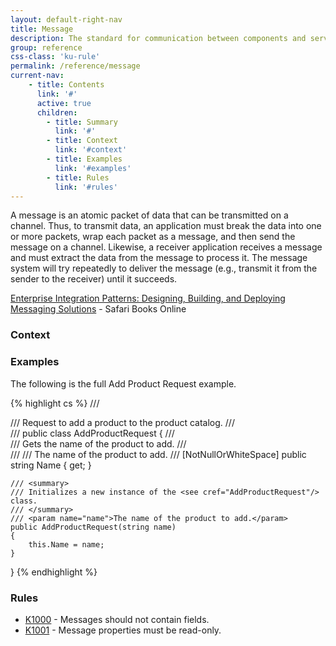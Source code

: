 ```yaml
---
layout: default-right-nav
title: Message
description: The standard for communication between components and services.
group: reference
css-class: 'ku-rule'
permalink: /reference/message
current-nav:
    - title: Contents
      link: '#'        
      active: true
      children:
        - title: Summary
          link: '#'
        - title: Context
          link: '#context'
        - title: Examples
          link: '#examples'
        - title: Rules
          link: '#rules'
---
```


A message is an atomic packet of data that can be transmitted on a channel. Thus, 
to transmit data, an application must break the data into one or more packets, wrap each 
packet as a message, and then send the message on a channel. Likewise, a receiver application 
receives a message and must extract the data from the message to process it. The message system will 
try repeatedly to deliver the message (e.g., transmit it from the sender to the receiver) until it succeeds.

[Enterprise Integration Patterns: Designing, Building, and Deploying Messaging Solutions](https://www.safaribooksonline.com/library/view/enterprise-integration-patterns/0321200683/) - Safari Books Online

### Context


### Examples

The following is the full Add Product Request example.

{% highlight cs %}
/// <summary>
/// Request to add a product to the product catalog.
/// </summary>
/// <seealso href="https://example.com/#add-product"/>
public class AddProductRequest
{
    /// <summary>
    /// Gets the name of the product to add.
    /// </summary>
    /// <value>
    /// The name of the product to add.
    /// </value>
    [NotNullOrWhiteSpace]
    public string Name { get; }

    /// <summary>
    /// Initializes a new instance of the <see cref="AddProductRequest"/> class.
    /// </summary>
    /// <param name="name">The name of the product to add.</param>
    public AddProductRequest(string name)
    {
        this.Name = name;
    }
}
{% endhighlight %}


### Rules

- [K1000](/rules/1000) - Messages should not contain fields.
- [K1001](/rules/1001) - Message properties must be read-only.

